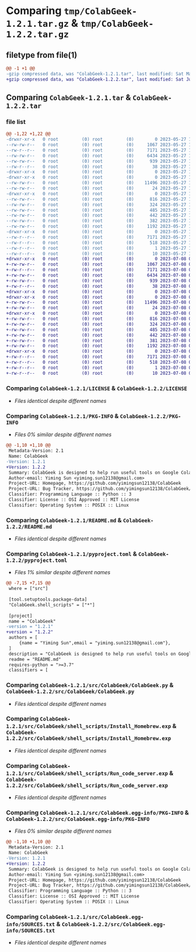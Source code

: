 # Comparing `tmp/ColabGeek-1.2.1.tar.gz` & `tmp/ColabGeek-1.2.2.tar.gz`

## filetype from file(1)

```diff
@@ -1 +1 @@
-gzip compressed data, was "ColabGeek-1.2.1.tar", last modified: Sat May 27 12:39:37 2023, max compression
+gzip compressed data, was "ColabGeek-1.2.2.tar", last modified: Sat Jul  8 03:52:19 2023, max compression
```

## Comparing `ColabGeek-1.2.1.tar` & `ColabGeek-1.2.2.tar`

### file list

```diff
@@ -1,22 +1,22 @@
-drwxr-xr-x   0 root         (0) root         (0)        0 2023-05-27 12:39:37.282796 ColabGeek-1.2.1/
--rw-rw-r--   0 root         (0) root         (0)     1067 2023-05-27 12:10:14.000000 ColabGeek-1.2.1/LICENSE
--rw-r--r--   0 root         (0) root         (0)     7171 2023-05-27 12:39:37.281796 ColabGeek-1.2.1/PKG-INFO
--rw-rw-r--   0 root         (0) root         (0)     6434 2023-05-27 12:28:30.000000 ColabGeek-1.2.1/README.md
--rw-rw-r--   0 root         (0) root         (0)      939 2023-05-27 12:28:30.000000 ColabGeek-1.2.1/pyproject.toml
--rw-r--r--   0 root         (0) root         (0)       38 2023-05-27 12:39:37.282796 ColabGeek-1.2.1/setup.cfg
-drwxr-xr-x   0 root         (0) root         (0)        0 2023-05-27 12:39:37.278796 ColabGeek-1.2.1/src/
-drwxr-xr-x   0 root         (0) root         (0)        0 2023-05-27 12:39:37.280796 ColabGeek-1.2.1/src/ColabGeek/
--rw-rw-r--   0 root         (0) root         (0)    11496 2023-05-27 12:28:30.000000 ColabGeek-1.2.1/src/ColabGeek/ColabGeek.py
--rw-rw-r--   0 root         (0) root         (0)       24 2023-05-27 12:10:14.000000 ColabGeek-1.2.1/src/ColabGeek/__init__.py
-drwxr-xr-x   0 root         (0) root         (0)        0 2023-05-27 12:39:37.281796 ColabGeek-1.2.1/src/ColabGeek/shell_scripts/
--rw-rw-r--   0 root         (0) root         (0)      816 2023-05-27 12:28:30.000000 ColabGeek-1.2.1/src/ColabGeek/shell_scripts/Install_Homebrew.exp
--rw-rw-r--   0 root         (0) root         (0)      324 2023-05-27 12:28:30.000000 ColabGeek-1.2.1/src/ColabGeek/shell_scripts/Install_Jekyll.exp
--rw-rw-r--   0 root         (0) root         (0)      485 2023-05-27 12:28:30.000000 ColabGeek-1.2.1/src/ColabGeek/shell_scripts/Install_Ruby.exp
--rw-rw-r--   0 root         (0) root         (0)      442 2023-05-27 12:28:30.000000 ColabGeek-1.2.1/src/ColabGeek/shell_scripts/Install_rbenv.exp
--rw-rw-r--   0 root         (0) root         (0)      382 2023-05-27 12:10:14.000000 ColabGeek-1.2.1/src/ColabGeek/shell_scripts/Run_Rstudio_server.sh
--rw-rw-r--   0 root         (0) root         (0)     1192 2023-05-27 12:10:14.000000 ColabGeek-1.2.1/src/ColabGeek/shell_scripts/Run_code_server.exp
-drwxr-xr-x   0 root         (0) root         (0)        0 2023-05-27 12:39:37.280796 ColabGeek-1.2.1/src/ColabGeek.egg-info/
--rw-r--r--   0 root         (0) root         (0)     7171 2023-05-27 12:39:37.000000 ColabGeek-1.2.1/src/ColabGeek.egg-info/PKG-INFO
--rw-r--r--   0 root         (0) root         (0)      518 2023-05-27 12:39:37.000000 ColabGeek-1.2.1/src/ColabGeek.egg-info/SOURCES.txt
--rw-r--r--   0 root         (0) root         (0)        1 2023-05-27 12:39:37.000000 ColabGeek-1.2.1/src/ColabGeek.egg-info/dependency_links.txt
--rw-r--r--   0 root         (0) root         (0)       10 2023-05-27 12:39:37.000000 ColabGeek-1.2.1/src/ColabGeek.egg-info/top_level.txt
+drwxr-xr-x   0 root         (0) root         (0)        0 2023-07-08 03:52:19.181100 ColabGeek-1.2.2/
+-rw-rw-r--   0 root         (0) root         (0)     1067 2023-07-08 03:33:26.000000 ColabGeek-1.2.2/LICENSE
+-rw-r--r--   0 root         (0) root         (0)     7171 2023-07-08 03:52:19.181100 ColabGeek-1.2.2/PKG-INFO
+-rw-rw-r--   0 root         (0) root         (0)     6434 2023-07-08 03:33:26.000000 ColabGeek-1.2.2/README.md
+-rw-rw-r--   0 root         (0) root         (0)      939 2023-07-08 03:43:44.000000 ColabGeek-1.2.2/pyproject.toml
+-rw-r--r--   0 root         (0) root         (0)       38 2023-07-08 03:52:19.181100 ColabGeek-1.2.2/setup.cfg
+drwxr-xr-x   0 root         (0) root         (0)        0 2023-07-08 03:52:19.178100 ColabGeek-1.2.2/src/
+drwxr-xr-x   0 root         (0) root         (0)        0 2023-07-08 03:52:19.179100 ColabGeek-1.2.2/src/ColabGeek/
+-rw-rw-r--   0 root         (0) root         (0)    11496 2023-07-08 03:33:26.000000 ColabGeek-1.2.2/src/ColabGeek/ColabGeek.py
+-rw-rw-r--   0 root         (0) root         (0)       24 2023-07-08 03:33:26.000000 ColabGeek-1.2.2/src/ColabGeek/__init__.py
+drwxr-xr-x   0 root         (0) root         (0)        0 2023-07-08 03:52:19.181100 ColabGeek-1.2.2/src/ColabGeek/shell_scripts/
+-rw-rw-r--   0 root         (0) root         (0)      816 2023-07-08 03:33:26.000000 ColabGeek-1.2.2/src/ColabGeek/shell_scripts/Install_Homebrew.exp
+-rw-rw-r--   0 root         (0) root         (0)      324 2023-07-08 03:33:26.000000 ColabGeek-1.2.2/src/ColabGeek/shell_scripts/Install_Jekyll.exp
+-rw-rw-r--   0 root         (0) root         (0)      485 2023-07-08 03:33:26.000000 ColabGeek-1.2.2/src/ColabGeek/shell_scripts/Install_Ruby.exp
+-rw-rw-r--   0 root         (0) root         (0)      442 2023-07-08 03:33:26.000000 ColabGeek-1.2.2/src/ColabGeek/shell_scripts/Install_rbenv.exp
+-rw-rw-r--   0 root         (0) root         (0)      381 2023-07-08 03:43:44.000000 ColabGeek-1.2.2/src/ColabGeek/shell_scripts/Run_Rstudio_server.sh
+-rw-rw-r--   0 root         (0) root         (0)     1192 2023-07-08 03:33:26.000000 ColabGeek-1.2.2/src/ColabGeek/shell_scripts/Run_code_server.exp
+drwxr-xr-x   0 root         (0) root         (0)        0 2023-07-08 03:52:19.180101 ColabGeek-1.2.2/src/ColabGeek.egg-info/
+-rw-r--r--   0 root         (0) root         (0)     7171 2023-07-08 03:52:19.000000 ColabGeek-1.2.2/src/ColabGeek.egg-info/PKG-INFO
+-rw-r--r--   0 root         (0) root         (0)      518 2023-07-08 03:52:19.000000 ColabGeek-1.2.2/src/ColabGeek.egg-info/SOURCES.txt
+-rw-r--r--   0 root         (0) root         (0)        1 2023-07-08 03:52:19.000000 ColabGeek-1.2.2/src/ColabGeek.egg-info/dependency_links.txt
+-rw-r--r--   0 root         (0) root         (0)       10 2023-07-08 03:52:19.000000 ColabGeek-1.2.2/src/ColabGeek.egg-info/top_level.txt
```

### Comparing `ColabGeek-1.2.1/LICENSE` & `ColabGeek-1.2.2/LICENSE`

 * *Files identical despite different names*

### Comparing `ColabGeek-1.2.1/PKG-INFO` & `ColabGeek-1.2.2/PKG-INFO`

 * *Files 0% similar despite different names*

```diff
@@ -1,10 +1,10 @@
 Metadata-Version: 2.1
 Name: ColabGeek
-Version: 1.2.1
+Version: 1.2.2
 Summary: ColabGeek is designed to help run useful tools on Google Colab, including port forwarding, web IDE and so on. It is worth noting that this package is also compatible with other Ubuntu operating system servers, so try on other platforms as well.
 Author-email: Yiming Sun <yiming.sun12138@gmail.com>
 Project-URL: Homepage, https://github.com/yimingsun12138/ColabGeek
 Project-URL: Bug Tracker, https://github.com/yimingsun12138/ColabGeek/issues
 Classifier: Programming Language :: Python :: 3
 Classifier: License :: OSI Approved :: MIT License
 Classifier: Operating System :: POSIX :: Linux
```

### Comparing `ColabGeek-1.2.1/README.md` & `ColabGeek-1.2.2/README.md`

 * *Files identical despite different names*

### Comparing `ColabGeek-1.2.1/pyproject.toml` & `ColabGeek-1.2.2/pyproject.toml`

 * *Files 1% similar despite different names*

```diff
@@ -7,15 +7,15 @@
 where = ["src"]
 
 [tool.setuptools.package-data]
 "ColabGeek.shell_scripts" = ["*"]
 
 [project]
 name = "ColabGeek"
-version = "1.2.1"
+version = "1.2.2"
 authors = [
     {name = "Yiming Sun",email = "yiming.sun12138@gmail.com"},
 ]
 description = "ColabGeek is designed to help run useful tools on Google Colab, including port forwarding, web IDE and so on. It is worth noting that this package is also compatible with other Ubuntu operating system servers, so try on other platforms as well."
 readme = "README.md"
 requires-python = ">=3.7"
 classifiers = [
```

### Comparing `ColabGeek-1.2.1/src/ColabGeek/ColabGeek.py` & `ColabGeek-1.2.2/src/ColabGeek/ColabGeek.py`

 * *Files identical despite different names*

### Comparing `ColabGeek-1.2.1/src/ColabGeek/shell_scripts/Install_Homebrew.exp` & `ColabGeek-1.2.2/src/ColabGeek/shell_scripts/Install_Homebrew.exp`

 * *Files identical despite different names*

### Comparing `ColabGeek-1.2.1/src/ColabGeek/shell_scripts/Run_code_server.exp` & `ColabGeek-1.2.2/src/ColabGeek/shell_scripts/Run_code_server.exp`

 * *Files identical despite different names*

### Comparing `ColabGeek-1.2.1/src/ColabGeek.egg-info/PKG-INFO` & `ColabGeek-1.2.2/src/ColabGeek.egg-info/PKG-INFO`

 * *Files 0% similar despite different names*

```diff
@@ -1,10 +1,10 @@
 Metadata-Version: 2.1
 Name: ColabGeek
-Version: 1.2.1
+Version: 1.2.2
 Summary: ColabGeek is designed to help run useful tools on Google Colab, including port forwarding, web IDE and so on. It is worth noting that this package is also compatible with other Ubuntu operating system servers, so try on other platforms as well.
 Author-email: Yiming Sun <yiming.sun12138@gmail.com>
 Project-URL: Homepage, https://github.com/yimingsun12138/ColabGeek
 Project-URL: Bug Tracker, https://github.com/yimingsun12138/ColabGeek/issues
 Classifier: Programming Language :: Python :: 3
 Classifier: License :: OSI Approved :: MIT License
 Classifier: Operating System :: POSIX :: Linux
```

### Comparing `ColabGeek-1.2.1/src/ColabGeek.egg-info/SOURCES.txt` & `ColabGeek-1.2.2/src/ColabGeek.egg-info/SOURCES.txt`

 * *Files identical despite different names*

